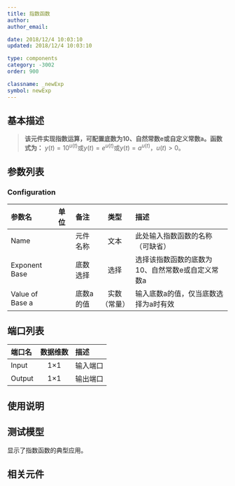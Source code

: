 ```yaml
---
title: 指数函数
author: 
author_email:

date: 2018/12/4 10:03:10
updated: 2018/12/4 10:03:10

type: components
category: -3002
order: 900

classname: _newExp
symbol: newExp
---
```

## 基本描述

> **该元件实现指数运算，可配置底数为10、自然常数e或自定义常数a。函数式为：**
> $y(t) = {10^{u(t)} }$或$y(t) = {e^{u(t)} }$或$y(t) = {a^{u(t)} }$，$u(t)>0$。

## 参数列表
### Configuration
| 参数名 | 单位 | 备注 | 类型 | 描述 |
| :--- | :--- | :--- | :--: | :--- |
| Name |  | 元件名称 | 文本 | 此处输入指数函数的名称（可缺省） |
| Exponent Base |  | 底数选择 | 选择 | 选择该指数函数的底数为10、自然常数e或自定义常数a |
| Value of Base a |  | 底数a的值 | 实数（常量） | 输入底数a的值，仅当底数选择为a时有效 |


## 端口列表

| 端口名 | 数据维数 | 描述 |
| :--- | :--:  | :--- |
| Input | 1×1 |输入端口 |                   
| Output | 1×1 |输出端口 |                   

## 使用说明


## 测试模型
[<test name>](<test link>)显示了指数函数的典型应用。

## 相关元件



